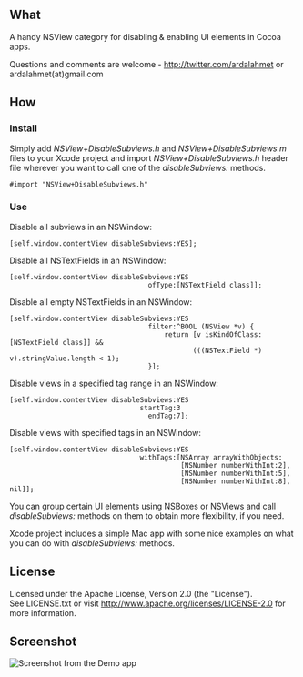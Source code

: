 
## What

A handy NSView category for disabling & enabling UI elements in Cocoa apps.  

Questions and comments are welcome - http://twitter.com/ardalahmet or ardalahmet(at)gmail.com

## How

### Install

Simply add *NSView+DisableSubviews.h* and *NSView+DisableSubviews.m* files to your Xcode project and import *NSView+DisableSubviews.h* header file wherever you want to call one of the *disableSubviews:* methods.

    #import "NSView+DisableSubviews.h"

### Use

Disable all subviews in an NSWindow:

    [self.window.contentView disableSubviews:YES];

Disable all NSTextFields in an NSWindow:

    [self.window.contentView disableSubviews:YES
                                      ofType:[NSTextField class]];

Disable all empty NSTextFields in an NSWindow:

    [self.window.contentView disableSubviews:YES
                                      filter:^BOOL (NSView *v) {
                                          return [v isKindOfClass:[NSTextField class]] &&
                                                 (((NSTextField *) v).stringValue.length < 1);
                                      }];

Disable views in a specified tag range in an NSWindow:

    [self.window.contentView disableSubviews:YES
                                    startTag:3
                                      endTag:7];

Disable views with specified tags in an NSWindow:

    [self.window.contentView disableSubviews:YES
                                    withTags:[NSArray arrayWithObjects:
                                              [NSNumber numberWithInt:2],
                                              [NSNumber numberWithInt:5],
                                              [NSNumber numberWithInt:8], nil]];

You can group certain UI elements using NSBoxes or NSViews and call *disableSubviews:* methods on them to obtain more flexibility, if you need.  

Xcode project includes a simple Mac app with some nice examples on what you can do with *disableSubviews:* methods.

## License

Licensed under the Apache License, Version 2.0 (the "License").  
See LICENSE.txt or visit http://www.apache.org/licenses/LICENSE-2.0 for more information.

## Screenshot

![Screenshot from the Demo app](http://farm9.staticflickr.com/8024/7002073288_0648517d65_z.jpg)
